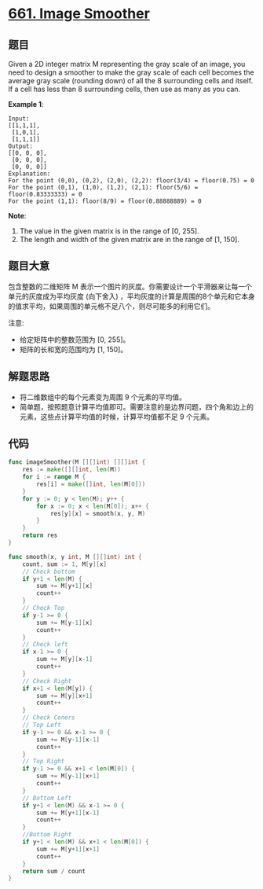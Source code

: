 # [661. Image Smoother](https://leetcode.com/problems/image-smoother/)

## 题目

Given a 2D integer matrix M representing the gray scale of an image, you need to design a smoother to make the gray scale of each cell becomes the average gray scale (rounding down) of all the 8 surrounding cells and itself. If a cell has less than 8 surrounding cells, then use as many as you can.

**Example 1**:

```
Input:
[[1,1,1],
 [1,0,1],
 [1,1,1]]
Output:
[[0, 0, 0],
 [0, 0, 0],
 [0, 0, 0]]
Explanation:
For the point (0,0), (0,2), (2,0), (2,2): floor(3/4) = floor(0.75) = 0
For the point (0,1), (1,0), (1,2), (2,1): floor(5/6) = floor(0.83333333) = 0
For the point (1,1): floor(8/9) = floor(0.88888889) = 0

```

**Note**:

1. The value in the given matrix is in the range of [0, 255].
2. The length and width of the given matrix are in the range of [1, 150].


## 题目大意

包含整数的二维矩阵 M 表示一个图片的灰度。你需要设计一个平滑器来让每一个单元的灰度成为平均灰度 (向下舍入) ，平均灰度的计算是周围的8个单元和它本身的值求平均，如果周围的单元格不足八个，则尽可能多的利用它们。

注意:

- 给定矩阵中的整数范围为 [0, 255]。
- 矩阵的长和宽的范围均为 [1, 150]。


## 解题思路

- 将二维数组中的每个元素变为周围 9 个元素的平均值。
- 简单题，按照题意计算平均值即可。需要注意的是边界问题，四个角和边上的元素，这些点计算平均值的时候，计算平均值都不足 9 个元素。

## 代码

```go
func imageSmoother(M [][]int) [][]int {
    res := make([][]int, len(M))
    for i := range M {
        res[i] = make([]int, len(M[0]))
    }
    for y := 0; y < len(M); y++ {
        for x := 0; x < len(M[0]); x++ {
            res[y][x] = smooth(x, y, M)
        }
    }
    return res
}

func smooth(x, y int, M [][]int) int {
    count, sum := 1, M[y][x]
    // Check bottom
    if y+1 < len(M) {
        sum += M[y+1][x]
        count++
    }
    // Check Top
    if y-1 >= 0 {
        sum += M[y-1][x]
        count++
    }
    // Check left
    if x-1 >= 0 {
        sum += M[y][x-1]
        count++
    }
    // Check Right
    if x+1 < len(M[y]) {
        sum += M[y][x+1]
        count++
    }
    // Check Coners
    // Top Left
    if y-1 >= 0 && x-1 >= 0 {
        sum += M[y-1][x-1]
        count++
    }
    // Top Right
    if y-1 >= 0 && x+1 < len(M[0]) {
        sum += M[y-1][x+1]
        count++
    }
    // Bottom Left
    if y+1 < len(M) && x-1 >= 0 {
        sum += M[y+1][x-1]
        count++
    }
    //Bottom Right
    if y+1 < len(M) && x+1 < len(M[0]) {
        sum += M[y+1][x+1]
        count++
    }
    return sum / count
}
```
